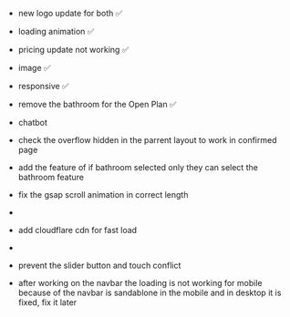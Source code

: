 - new logo update for both ✅
- loading animation ✅
- pricing update not working ✅
- image ✅
- responsive ✅
- remove the bathroom for the Open Plan ✅

- chatbot
- check the overflow hidden in the parrent layout to work in confirmed page
- add the feature of if bathroom selected only they can select the bathroom feature
- fix the gsap scroll animation in correct length
-
- add cloudflare cdn for fast load
-
- prevent the slider button and touch conflict
- after working on the navbar the loading is not working for mobile because of the navbar is sandablone in the mobile and in desktop it is fixed, fix it later
